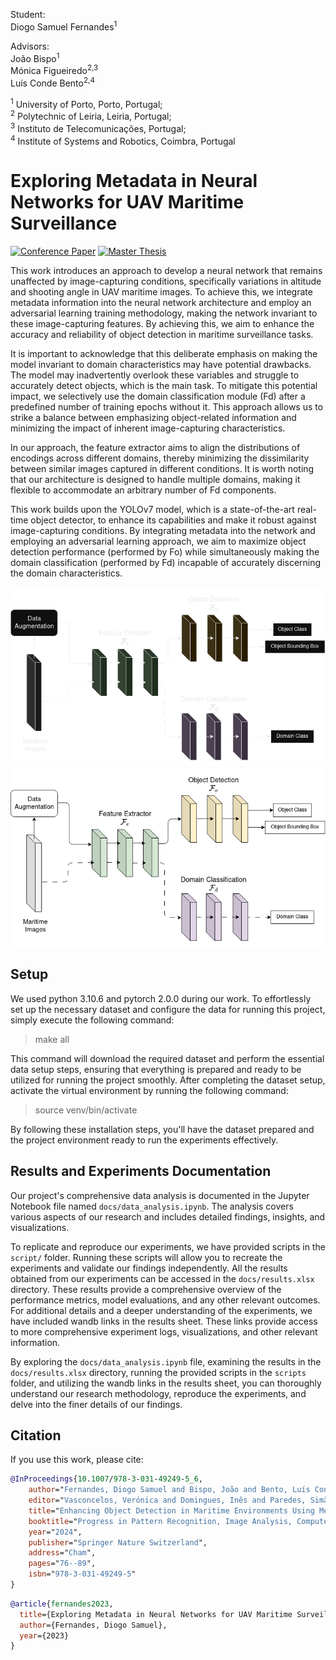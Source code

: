 Student:<br>
Diogo Samuel Fernandes<sup>1</sup><br>

Advisors:<br>
João Bispo<sup>1</sup><br>
Mónica Figueiredo<sup>2,3</sup><br>
Luís Conde Bento<sup>2,4</sup><br>

<sup>1</sup> University of Porto, Porto, Portugal;<br>
<sup>2</sup> Polytechnic of Leiria, Leiria, Portugal;<br>
<sup>3</sup> Instituto de Telecomunicações, Portugal; <br>
<sup>4</sup> Institute of Systems and Robotics, Coimbra, Portugal 

# Exploring Metadata in Neural Networks for UAV Maritime Surveillance
[![Conference Paper](https://img.shields.io/badge/Conference%20Paper-CIARP%202023-red?style=flat-square)](https://link.springer.com/chapter/10.1007/978-3-031-49249-5_6)
[![Master Thesis](https://img.shields.io/badge/Master%20Thesis-University%20of%20Porto-blue?style=flat-square)](https://repositorio-aberto.up.pt/handle/10216/151939)

This work introduces an approach to develop a neural network that remains unaffected by image-capturing conditions, specifically variations in altitude and shooting angle in UAV maritime images. To achieve this, we integrate metadata information into the neural network architecture and employ an adversarial learning training methodology, making the network invariant to these image-capturing features. By achieving this, we aim to enhance the accuracy and reliability of object detection in maritime surveillance tasks.

It is important to acknowledge that this deliberate emphasis on making the model invariant to domain characteristics may have potential drawbacks. The model may inadvertently overlook these variables and struggle to accurately detect objects, which is the main task. To mitigate this potential impact, we selectively use the domain classification module (Fd) after a predefined number of training epochs without it. This approach allows us to strike a balance between emphasizing object-related information and minimizing the impact of inherent image-capturing characteristics.

In our approach, the feature extractor aims to align the distributions of encodings across different domains, thereby minimizing the dissimilarity between similar images captured in different conditions. It is worth noting that our architecture is designed to handle multiple domains, making it flexible to accommodate an arbitrary number of Fd components.

This work builds upon the YOLOv7 model, which is a state-of-the-art real-time object detector, to enhance its capabilities and make it robust against image-capturing conditions. By integrating metadata into the network and employing an adversarial learning approach, we aim to maximize object detection performance (performed by Fo) while simultaneously making the domain classification (performed by Fd) incapable of accurately discerning the domain characteristics.

![High-level Architecture](./docs/diagrams/dark.drawio.png#gh-dark-mode-only)
![High-level Architecture](./docs/diagrams/light.drawio.png#gh-light-mode-only)

## Setup
We used python 3.10.6 and pytorch 2.0.0 during our work. To effortlessly set up the necessary dataset and configure the data for running this project, simply execute the following command:

> make all

This command will download the required dataset and perform the essential data setup steps, ensuring that everything is prepared and ready to be utilized for running the project smoothly. After completing the dataset setup, activate the virtual environment by running the following command:

> source venv/bin/activate

By following these installation steps, you'll have the dataset prepared and the project environment ready to run the experiments effectively.

## Results and Experiments Documentation
Our project's comprehensive data analysis is documented in the Jupyter Notebook file named `docs/data_analysis.ipynb`. The analysis covers various aspects of our research and includes detailed findings, insights, and visualizations.

To replicate and reproduce our experiments, we have provided scripts in the `script/` folder. Running these scripts will allow you to recreate the experiments and validate our findings independently. All the results obtained from our experiments can be accessed in the `docs/results.xlsx` directory. These results provide a comprehensive overview of the performance metrics, model evaluations, and any other relevant outcomes. For additional details and a deeper understanding of the experiments, we have included wandb links in the results sheet. These links provide access to more comprehensive experiment logs, visualizations, and other relevant information.

By exploring the `docs/data_analysis.ipynb` file, examining the results in the `docs/results.xlsx` directory, running the provided scripts in the `scripts` folder, and utilizing the wandb links in the results sheet, you can thoroughly understand our research methodology, reproduce the experiments, and delve into the finer details of our findings.

## Citation
If you use this work, please cite:
```BibTeX
@InProceedings{10.1007/978-3-031-49249-5_6,
    author="Fernandes, Diogo Samuel and Bispo, João and Bento, Luís Conde and Figueiredo, Mónica",
    editor="Vasconcelos, Verónica and Domingues, Inês and Paredes, Simão",
    title="Enhancing Object Detection in Maritime Environments Using Metadata",
    booktitle="Progress in Pattern Recognition, Image Analysis, Computer Vision, and Applications",
    year="2024",
    publisher="Springer Nature Switzerland",
    address="Cham",
    pages="76--89",
    isbn="978-3-031-49249-5"
}
```

```BibTeX
@article{fernandes2023,
  title={Exploring Metadata in Neural Networks for UAV Maritime Surveillance},
  author={Fernandes, Diogo Samuel},
  year={2023}
}
```
